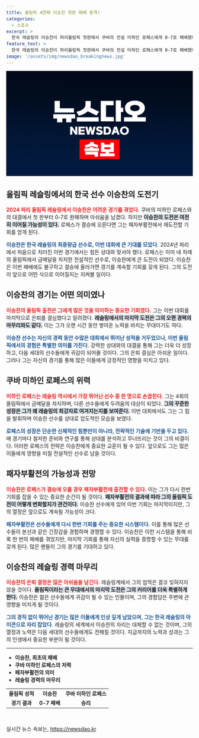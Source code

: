 ```yaml
---
title: 올림픽 4연패 이승찬 첫판 패배 충격!
categories:
  - 스포츠
excerpt: >
  한국 레슬링의 이승찬이 파리올림픽 첫판에서 쿠바의 전설 미하인 로페스에게 0-7로 패배했다. 그러나 로페스가 결승에 진출하면 이승찬에게는 패자부활전의 기회가 주어진다. 그의 마지막 도전, 과연 어떤 결과가 기다리고 있을까?
feature_text: >
  한국 레슬링의 이승찬이 파리올림픽 첫판에서 쿠바의 전설 미하인 로페스에게 0-7로 패배했다. 그러나 로페스가 결승에 진출하면 이승찬에게는 패자부활전의 기회가 주어진다. 그의 마지막 도전, 과연 어떤 결과가 기다리고 있을까?
image: '/assets/img/newsdao_breakingnews.jpg'
---
```


<p><img src="/assets/img/newsdao_breakingnews.jpg" alt="cryptoinkorea 속보" /></p>

<h2 data-ke-size="size26">올림픽 레슬링에서의 한국 선수 이승찬의 도전기</h2>

<p data-ke-size="size16"><b><span style="color: #ee2323;">2024 파리 올림픽 레슬링에서 이승찬은 어려운 경기를 겪었다.</span></b> 쿠바의 미하인 로페스와의 대결에서 첫 판부터 0-7로 완패하며 아쉬움을 남겼다. 하지만 <b><span style="background-color: #21538527;">이승찬의 도전은 여전히 이어질 가능성이 있다.</span></b> 로페스가 결승에 오른다면 그는 패자부활전에서 재도전할 기회를 얻게 된다.</p>

<p data-ke-size="size16"><b><span style="color: #1a5490;">이승찬은 한국 레슬링의 최중량급 선수로, 이번 대회에 큰 기대를 모았다.</span></b> 2024년 파리에서 처음으로 치러진 이번 경기에서는 힘든 상대와 맞서야 했다. 로페스는 이미 네 차례의 올림픽에서 금메달을 차지한 전설적인 선수로, 이승찬에게 큰 도전이 되었다. 이승찬은 이번 패배에도 불구하고 결승에 올라가면 경기를 계속할 기회를 갖게 된다. 그의 도전이 앞으로 어떤 식으로 이어질지는 지켜볼 일이다.</p>

<h2 data-ke-size="size26">이승찬의 경기는 어떤 의미였나</h2>

<p data-ke-size="size16"><b><span style="color: #ee2323;">이승찬의 올림픽 출전은 그에게 많은 것을 의미하는 중요한 기회였다.</span></b> 그는 이번 대회를 마지막으로 은퇴를 결심했다고 알려졌다. <b><span style="background-color: #21538527;">레슬링에서의 마지막 도전은 그의 오랜 경력의 마무리와도 같다.</span></b> 이는 그가 오랜 시간 동안 쌓아온 노력을 바치는 무대이기도 하다.</p>

<p data-ke-size="size16"><b><span style="color: #1a5490;">이승찬 선수는 자신의 경력 동안 수많은 대회에서 뛰어난 성적을 거두었으나, 이번 올림픽에서의 경험은 특별한 의미를 가진다.</span></b> 강력한 상대와의 대결을 통해 그는 더욱 더 성장하고, 다음 세대의 선수들에게 귀감이 되어줄 것이다. 그의 은퇴 결심은 아쉬운 일이다. 그러나 그는 자신의 경기를 통해 많은 이들에게 긍정적인 영향을 미치고 있다.</p>

<h2 data-ke-size="size26">쿠바 미하인 로페스의 위력</h2>

<p data-ke-size="size16"><b><span style="color: #ee2323;">미하인 로페스는 레슬링 역사에서 가장 뛰어난 선수 중 한 명으로 손꼽힌다.</span></b> 그는 4회의 올림픽에서 금메달을 차지하며, 다른 선수들에게 두려움의 대상이 되었다. <b><span style="background-color: #21538527;">그의 꾸준한 성장은 그가 왜 레슬링의 최강자로 여겨지는지를 보여준다.</span></b> 이번 대회에서도 그는 그 힘을 발휘하며 이승찬 선수를 상대로 압도적인 모습을 보였다.</p>

<p data-ke-size="size16"><b><span style="color: #1a5490;">로페스의 성장은 단순한 신체적인 힘뿐만이 아니라, 전략적인 기술에 기반을 두고 있다.</span></b> 매 경기마다 철저한 준비와 연구를 통해 상대를 분석하고 무너뜨리는 것이 그의 비결이다. 이러한 로페스의 전략은 이승찬에게 중요한 교훈이 될 수 있다. 앞으로도 그는 많은 이들에게 영향을 미칠 전설적인 선수로 남을 것이다.</p>

<h2 data-ke-size="size26">패자부활전의 가능성과 전망</h2>

<p data-ke-size="size16"><b><span style="color: #ee2323;">이승찬은 로페스가 결승에 오를 경우 패자부활전에 출전할 수 있다.</span></b> 이는 그가 다시 한번 기회를 잡을 수 있는 중요한 순간이 될 것이다. <b><span style="background-color: #21538527;">패자부활전의 결과에 따라 그의 올림픽 도전이 어떻게 변화할지가 관건이다.</span></b> 이승찬 선수에게 있어 이번 기회는 마지막이지만, 그의 열정은 앞으로도 계속될 가능성이 크다.</p>

<p data-ke-size="size16"><b><span style="color: #1a5490;">패자부활전은 선수들에게 다시 한번 기회를 주는 중요한 시스템이다.</span></b> 이를 통해 많은 선수들이 본선과 같은 긴장감을 경험하며 경쟁할 수 있다. 이승찬은 이런 시스템을 통해 비록 한 번의 패배를 겪었지만, 마지막 기회를 통해 자신의 실력을 증명할 수 있는 무대를 갖게 된다. 많은 팬들이 그의 경기를 기대하고 있다.</p>

<h2 data-ke-size="size26">이승찬의 레슬링 경력 마무리</h2>

<p data-ke-size="size16"><b><span style="color: #ee2323;">이승찬의 은퇴 결정은 많은 아쉬움을 남긴다.</span></b> 레슬링계에서 그의 업적은 결코 잊혀지지 않을 것이다. <b><span style="background-color: #21538527;">올림픽이라는 큰 무대에서의 마지막 도전은 그의 커리어를 더욱 특별하게 한다.</span></b> 이승찬은 젊은 선수들에게 귀감이 될 수 있는 인물이며, 그의 경험담은 주변에 큰 영향을 미치게 될 것이다.</p>

<p data-ke-size="size16"><b><span style="color: #1a5490;">그의 경직 없이 뛰어난 경기는 많은 이들에게 인상 깊게 남았으며, 그는 한국 레슬링의 아이콘으로 자리 잡았다.</span></b> 레슬링의 세계에서 이승찬의 자리는 대체할 수 없는 것이며, 그의 열정과 노력은 다음 세대의 선수들에게도 전해질 것이다. 지금까지의 노력과 성과는 그의 인생에서 중요한 부분이 될 것이다.</p>

<hr>

<ul>
  <li><b>이승찬, 최초의 패배</b></li>
  <li><b>쿠바 미하인 로페스의 저력</b></li>
  <li><b>패자부활전의 의미</b></li>
  <li><b>레슬링 경력의 마무리</b></li>
</ul>

<table>
  <tr>
    <td style="text-align: center; height: 17px;"><b>올림픽 성적</b></td>
    <td style="text-align: center; height: 17px;"><b>이승찬</b></td>
    <td style="text-align: center; height: 17px;"><b>쿠바 미하인 로페스</b></td>
  </tr>
  <tr>
    <td style="text-align: center; height: 17px;"><b>경기 결과</b></td>
    <td style="text-align: center; height: 17px;"><b>0-7 패배</b></td>
    <td style="text-align: center; height: 17px;"><b>승리</b></td>
  </tr>
</table>

<p data-ke-size="size16">&nbsp;</p>
실시간 뉴스 속보는, <a href="https://newsdao.kr" rel="dofollow">https://newsdao.kr</a>


